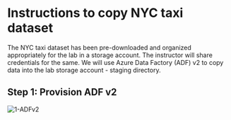 
# Instructions to copy NYC taxi dataset

The NYC taxi dataset has been pre-downloaded and organized appropriately for the lab in a storage account.  The instructor will share credentials for the same.  We will use Azure Data Factory (ADF) v2 to copy data into the lab storage account - staging directory.

## Step 1: Provision ADF v2
![1-ADFv2](../../../images/0-data-copy//1.png)
